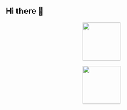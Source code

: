 ## Hi there 👋
<div id="header" align="center">
  <img src="https://giphy.com/stickers/purwadhikaschool-coding-programming-purwadhika-1sgetPM00wWqJpVUTl/giphy.gif" width="100"/>
</div>
<p align="center">
  <a href="https://skillicons.dev">
    <img width="100"  src="https://skillicons.dev/icons?i=react,nextjs,js,tailwind,html,css,alpinejs,redux,figma&perline=3" />
  </a>
</p>


<!--
**mohsen0146/mohsen0146** is a ✨ _special_ ✨ repository because its `README.md` (this file) appears on your GitHub profile.

Here are some ideas to get you started:

- 🔭 I’m currently working on ...
- 🌱 I’m currently learning ...
- 👯 I’m looking to collaborate on ...
- 🤔 I’m looking for help with ...
- 💬 Ask me about ...
- 📫 How to reach me: ...
- 😄 Pronouns: ...
- ⚡ Fun fact: ...
-->
